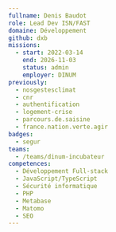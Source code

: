 ```yaml
---
fullname: Denis Baudot
role: Lead Dev ISN/FAST
domaine: Développement
github: dxb
missions:
  - start: 2022-03-14
    end: 2026-11-03
    status: admin
    employer: DINUM
previously:
  - nosgestesclimat
  - cnr
  - authentification
  - logement-crise
  - parcours.de.saisine
  - france.nation.verte.agir
badges:
  - segur
teams:
  - /teams/dinum-incubateur
competences:
  - Développement Full-stack
  - JavaScript/TypeScript
  - Sécurité informatique
  - PHP
  - Metabase
  - Matomo
  - SEO
---
```

